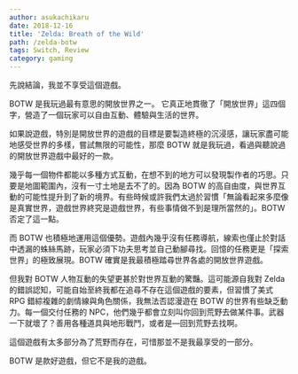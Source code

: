 ```yaml
---
author: asukachikaru
date: 2018-12-16
title: 'Zelda: Breath of the Wild'
path: /zelda-botw
tags: Switch, Review
category: gaming
---
```


先說結論，我並不享受這個遊戲。

BOTW 是我玩過最有意思的開放世界之一。 它真正地貫徹了「開放世界」這四個字，營造了一個玩家可以自由互動、體驗與生活的世界。

如果說遊戲，特別是開放世界的遊戲的目標是要製造終極的沉浸感，讓玩家盡可能地感受世界的多樣，嘗試無限的可能性，那麼 BOTW 就是我玩過，看過與聽說過的開放世界遊戲中最好的一款。

幾乎每一個物件都能以多種方式互動，在想不到的地方可以發現製作者的巧思。只要是地圖範圍內，沒有一寸土地是去不了的。因為 BOTW 的高自由度，與世界互動的可能性提升到了新的境界。有些時候或許我們太過於習慣「無論看起來多麼像是真實世界，遊戲世界終究是遊戲世界，有些事情做不到是理所當然的」。BOTW 否定了這一點。

而 BOTW 也積極地運用這個優勢。遊戲內幾乎沒有任務導航，線索也僅止於對話中透漏的蛛絲馬跡，玩家必須下功夫思考並自己動腳尋找。回憶的任務更是「探索世界」的極致展現。BOTW 確實是我最積極踏尋世界各處的開放世界遊戲。

但我對 BOTW 人物互動的失望更甚於對世界互動的驚豔。這可能源自我對 Zelda 的錯誤認知，可能自始至終我都在追尋不存在這個遊戲的要素，但習慣了美式 RPG 錯綜複雜的劇情線與角色關係，我無法否認漫遊在 BOTW 的世界有些缺乏動力。每一個交付任務的 NPC，他們幾乎都會立刻叫你回到荒野去做某件事。武器一下就壞了？善用各種道具與地形戰鬥，或者是––回到荒野去找啊。

這個遊戲有太多部分為了荒野而存在，可惜那並不是我最享受的一部分。

BOTW 是款好遊戲，但它不是我的遊戲。
